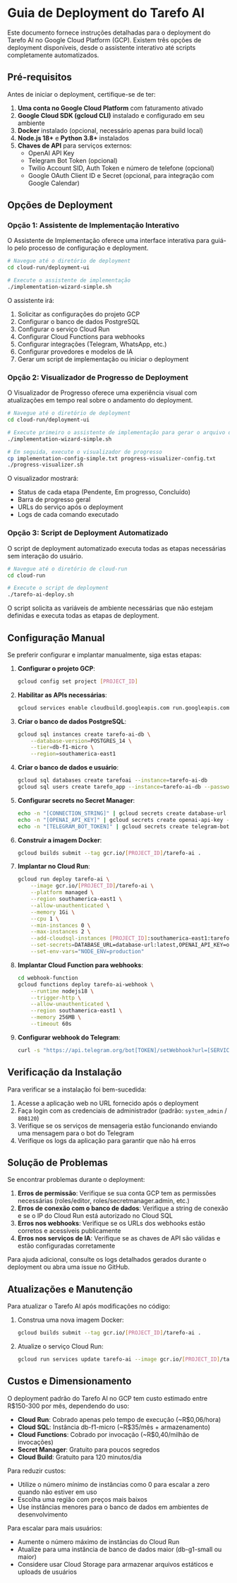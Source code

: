 # Guia de Deployment do Tarefo AI

Este documento fornece instruções detalhadas para o deployment do Tarefo AI no Google Cloud Platform (GCP). Existem três opções de deployment disponíveis, desde o assistente interativo até scripts completamente automatizados.

## Pré-requisitos

Antes de iniciar o deployment, certifique-se de ter:

1. **Uma conta no Google Cloud Platform** com faturamento ativado
2. **Google Cloud SDK (gcloud CLI)** instalado e configurado em seu ambiente
3. **Docker** instalado (opcional, necessário apenas para build local)
4. **Node.js 18+** e **Python 3.8+** instalados
5. **Chaves de API** para serviços externos:
   - OpenAI API Key
   - Telegram Bot Token (opcional)
   - Twilio Account SID, Auth Token e número de telefone (opcional)
   - Google OAuth Client ID e Secret (opcional, para integração com Google Calendar)

## Opções de Deployment

### Opção 1: Assistente de Implementação Interativo

O Assistente de Implementação oferece uma interface interativa para guiá-lo pelo processo de configuração e deployment.

```bash
# Navegue até o diretório de deployment
cd cloud-run/deployment-ui

# Execute o assistente de implementação
./implementation-wizard-simple.sh
```

O assistente irá:
1. Solicitar as configurações do projeto GCP
2. Configurar o banco de dados PostgreSQL
3. Configurar o serviço Cloud Run
4. Configurar Cloud Functions para webhooks
5. Configurar integrações (Telegram, WhatsApp, etc.)
6. Configurar provedores e modelos de IA
7. Gerar um script de implementação ou iniciar o deployment

### Opção 2: Visualizador de Progresso de Deployment

O Visualizador de Progresso oferece uma experiência visual com atualizações em tempo real sobre o andamento do deployment.

```bash
# Navegue até o diretório de deployment
cd cloud-run/deployment-ui

# Execute primeiro o assistente de implementação para gerar o arquivo de configuração
./implementation-wizard-simple.sh

# Em seguida, execute o visualizador de progresso
cp implementation-config-simple.txt progress-visualizer-config.txt
./progress-visualizer.sh
```

O visualizador mostrará:
- Status de cada etapa (Pendente, Em progresso, Concluído)
- Barra de progresso geral
- URLs do serviço após o deployment
- Logs de cada comando executado

### Opção 3: Script de Deployment Automatizado

O script de deployment automatizado executa todas as etapas necessárias sem interação do usuário.

```bash
# Navegue até o diretório de cloud-run
cd cloud-run

# Execute o script de deployment
./tarefo-ai-deploy.sh
```

O script solicita as variáveis de ambiente necessárias que não estejam definidas e executa todas as etapas de deployment.

## Configuração Manual

Se preferir configurar e implantar manualmente, siga estas etapas:

1. **Configurar o projeto GCP**:
   ```bash
   gcloud config set project [PROJECT_ID]
   ```

2. **Habilitar as APIs necessárias**:
   ```bash
   gcloud services enable cloudbuild.googleapis.com run.googleapis.com sqladmin.googleapis.com secretmanager.googleapis.com cloudfunctions.googleapis.com
   ```

3. **Criar o banco de dados PostgreSQL**:
   ```bash
   gcloud sql instances create tarefo-ai-db \
       --database-version=POSTGRES_14 \
       --tier=db-f1-micro \
       --region=southamerica-east1
   ```

4. **Criar o banco de dados e usuário**:
   ```bash
   gcloud sql databases create tarefoai --instance=tarefo-ai-db
   gcloud sql users create tarefo_app --instance=tarefo-ai-db --password=[SENHA]
   ```

5. **Configurar secrets no Secret Manager**:
   ```bash
   echo -n "[CONNECTION_STRING]" | gcloud secrets create database-url --data-file=-
   echo -n "[OPENAI_API_KEY]" | gcloud secrets create openai-api-key --data-file=-
   echo -n "[TELEGRAM_BOT_TOKEN]" | gcloud secrets create telegram-bot-token --data-file=-
   ```

6. **Construir a imagem Docker**:
   ```bash
   gcloud builds submit --tag gcr.io/[PROJECT_ID]/tarefo-ai .
   ```

7. **Implantar no Cloud Run**:
   ```bash
   gcloud run deploy tarefo-ai \
       --image gcr.io/[PROJECT_ID]/tarefo-ai \
       --platform managed \
       --region southamerica-east1 \
       --allow-unauthenticated \
       --memory 1Gi \
       --cpu 1 \
       --min-instances 0 \
       --max-instances 2 \
       --add-cloudsql-instances [PROJECT_ID]:southamerica-east1:tarefo-ai-db \
       --set-secrets=DATABASE_URL=database-url:latest,OPENAI_API_KEY=openai-api-key:latest,TELEGRAM_BOT_TOKEN=telegram-bot-token:latest \
       --set-env-vars="NODE_ENV=production"
   ```

8. **Implantar Cloud Function para webhooks**:
   ```bash
   cd webhook-function
   gcloud functions deploy tarefo-ai-webhook \
       --runtime nodejs18 \
       --trigger-http \
       --allow-unauthenticated \
       --region southamerica-east1 \
       --memory 256MB \
       --timeout 60s
   ```

9. **Configurar webhook do Telegram**:
   ```bash
   curl -s "https://api.telegram.org/bot[TOKEN]/setWebhook?url=[SERVICE_URL]/api/webhook/telegram"
   ```

## Verificação da Instalação

Para verificar se a instalação foi bem-sucedida:

1. Acesse a aplicação web no URL fornecido após o deployment
2. Faça login com as credenciais de administrador (padrão: `system_admin` / `808120`)
3. Verifique se os serviços de mensageria estão funcionando enviando uma mensagem para o bot do Telegram
4. Verifique os logs da aplicação para garantir que não há erros

## Solução de Problemas

Se encontrar problemas durante o deployment:

1. **Erros de permissão**: Verifique se sua conta GCP tem as permissões necessárias (roles/editor, roles/secretmanager.admin, etc.)
2. **Erros de conexão com o banco de dados**: Verifique a string de conexão e se o IP do Cloud Run está autorizado no Cloud SQL
3. **Erros nos webhooks**: Verifique se os URLs dos webhooks estão corretos e acessíveis publicamente
4. **Erros nos serviços de IA**: Verifique se as chaves de API são válidas e estão configuradas corretamente

Para ajuda adicional, consulte os logs detalhados gerados durante o deployment ou abra uma issue no GitHub.

## Atualizações e Manutenção

Para atualizar o Tarefo AI após modificações no código:

1. Construa uma nova imagem Docker:
   ```bash
   gcloud builds submit --tag gcr.io/[PROJECT_ID]/tarefo-ai .
   ```

2. Atualize o serviço Cloud Run:
   ```bash
   gcloud run services update tarefo-ai --image gcr.io/[PROJECT_ID]/tarefo-ai --region southamerica-east1
   ```

## Custos e Dimensionamento

O deployment padrão do Tarefo AI no GCP tem custo estimado entre R$150-300 por mês, dependendo do uso:

- **Cloud Run**: Cobrado apenas pelo tempo de execução (~R$0,06/hora)
- **Cloud SQL**: Instância db-f1-micro (~R$35/mês + armazenamento)
- **Cloud Functions**: Cobrado por invocação (~R$0,40/milhão de invocações)
- **Secret Manager**: Gratuito para poucos segredos
- **Cloud Build**: Gratuito para 120 minutos/dia

Para reduzir custos:
- Utilize o número mínimo de instâncias como 0 para escalar a zero quando não estiver em uso
- Escolha uma região com preços mais baixos
- Use instâncias menores para o banco de dados em ambientes de desenvolvimento

Para escalar para mais usuários:
- Aumente o número máximo de instâncias do Cloud Run
- Atualize para uma instância de banco de dados maior (db-g1-small ou maior)
- Considere usar Cloud Storage para armazenar arquivos estáticos e uploads de usuários